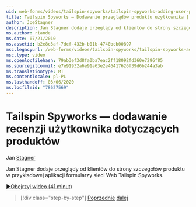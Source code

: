 ```yaml
---
uid: web-forms/videos/tailspin-spyworks/tailspin-spyworks-adding-user-product-reviews
title: Tailspin Spyworks — Dodawanie przeglądów produktu użytkownika | Microsoft Docs
author: JoeStagner
description: Jan Stagner dodaje przeglądy od klientów do strony szczegółów produktu w przykładowej aplikacji formularzy sieci Web Tailspin Spyworks.
ms.author: riande
ms.date: 07/21/2010
ms.assetid: b2e8c3af-7dcf-432b-b01b-4740bcb00897
msc.legacyurl: /web-forms/videos/tailspin-spyworks/tailspin-spyworks-adding-user-product-reviews
msc.type: video
ms.openlocfilehash: 79ab3ef3d8fa0ba7eac2ff18092fd360e7296f85
ms.sourcegitcommit: e7e91932a6e91a63e2e46417626f39d6b244a3ab
ms.translationtype: MT
ms.contentlocale: pl-PL
ms.lasthandoff: 03/06/2020
ms.locfileid: "78627569"
---
```

# <a name="tailspin-spyworks---adding-user-product-reviews"></a>Tailspin Spyworks — dodawanie recenzji użytkownika dotyczących produktów

Jan [Stagner](https://github.com/JoeStagner)

Jan Stagner dodaje przeglądy od klientów do strony szczegółów produktu w przykładowej aplikacji formularzy sieci Web Tailspin Spyworks.

[&#9654;Obejrzyj wideo (41 minut)](https://channel9.msdn.com/Blogs/ASP-NET-Site-Videos/tailspin-spyworks-adding-user-product-reviews)

> [!div class="step-by-step"]
> [Poprzednie](tailspin-spyworks-final-check-out.md)
> [dalej](tailspin-spyworks-displaying-user-reviews.md)
